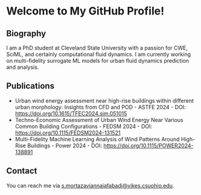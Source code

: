 # Welcome to My GitHub Profile!

## Biography
I am a PhD student at Cleveland State University with a passion for CWE, SciML, and certainly computational fluid dynamics. I am currently working on multi-fidelity surrogate ML models for urban fluid dynamics prediction and analysis. 

## Publications
- Urban wind energy assessment near high-rise buildings within different urban morphology: Insights from CFD and POD - ASTFE 2024 - DOI: https://doi.org/10.1615/TFEC2024.sim.051015
- Techno-Economic Assessment of Urban Wind Energy Near Various Common Building Configurations - FEDSM 2024 - DOI: https://doi.org/10.1115/FEDSM2024-131521
- Multi-Fidelity Machine Learning Analysis of Wind Patterns Around High-Rise Buildings - Power 2024 - DOI: https://doi.org/10.1115/POWER2024-138891

## Contact
You can reach me via [s.mortazaviannajafabadi@vikes.csuohio.edu](mailto:your_email@example.com).
